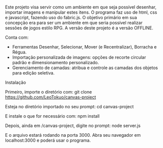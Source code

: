 Este projeto visa servir como um ambiente em que seja possível desenhar, importar imagens e manipular estes itens. O programa faz uso de html, css e javascript, fazendo uso do fabric.js.
O objetivo primário em sua concepção era para ser um ambiente em que seria possível realizar sessões de jogos estilo RPG. A versão deste projeto é a versão OFFLINE. 

Conta com:
* Ferramentas Desenhar, Selecionar, Mover (e Recentralizar), Borracha e Régua.
* Importação personalizada de imagens: opções de recorte circular padrão e dimensionamento personalizado.
* Gerenciamento de camadas: atribua e controle as camadas dos objetos para edição seletiva.

Instalação

Primeiro, importe o diretório com:
git clone https://github.com/LeoTokuo/canvas-project

Esteja no diretório importado no seu prompt:
cd canvas-project

E instale o que for necessário com:
npm install

Depois, ainda em /canvas-project, digite no prompt:
node server.js

E o arquivo estará rodando na porta 3000. Abra seu navegador em localhost:3000 e poderá usar o programa.
